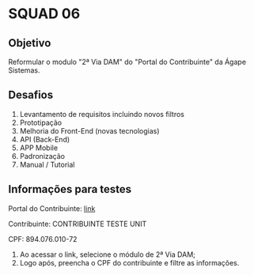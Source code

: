 # SQUAD 06

## Objetivo

Reformular o modulo "2ª Via DAM" do "Portal do Contribuinte" da Ágape Sistemas.

## Desafios

1. Levantamento de requisitos incluindo novos filtros
2. Prototipação
3. Melhoria do Front-End (novas tecnologias)
4. API (Back-End)
5. APP Mobile
6. Padronização
7. Manual / Tutorial

## Informações para testes

Portal do Contribuinte: [link](https://homologacao.agapesistemas.com.br/AgPortalContribuinte/?alias=demo)

Contribuinte: CONTRIBUINTE TESTE UNIT

CPF: 894.076.010-72

1. Ao acessar o link, selecione o módulo de 2ª Via DAM;
2. Logo após, preencha o CPF do contribuinte e filtre as informações.
